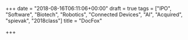 +++
date = "2018-08-16T06:11:06+00:00"
draft = true
tags = ["IPO", "Software", "Biotech", "Robotics", "Connected Devices", "AI", "Acquired", "spievak", "2018class"]
title = "DocFox"

+++
